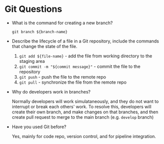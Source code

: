 # Git Questions

- What is the command for creating a new branch?

  `git branch ${branch-name}`

- Describe the lifecycle of a file in a Git repository, include the commands that change the state of the file.

  1. `git add ${file-name}` - add the file from working directory to the staging area
  2. `git commit -m "${commit message}"` - commit the file to the repository
  3. `git push` - push the file to the remote repo
  4. `git pull` - synchronize the file from the remote repo

- Why do developers work in branches?

  Normally developers will work simulataneously, and they do not want to interrupt or break each others' work. To resolve this, developers will create their own branch, and make changes on that branches, and then create pull request to merge to the main branch (e.g. `develop` branch)

- Have you used Git before?

  Yes, mainly for code repo, version control, and for pipeline integration.